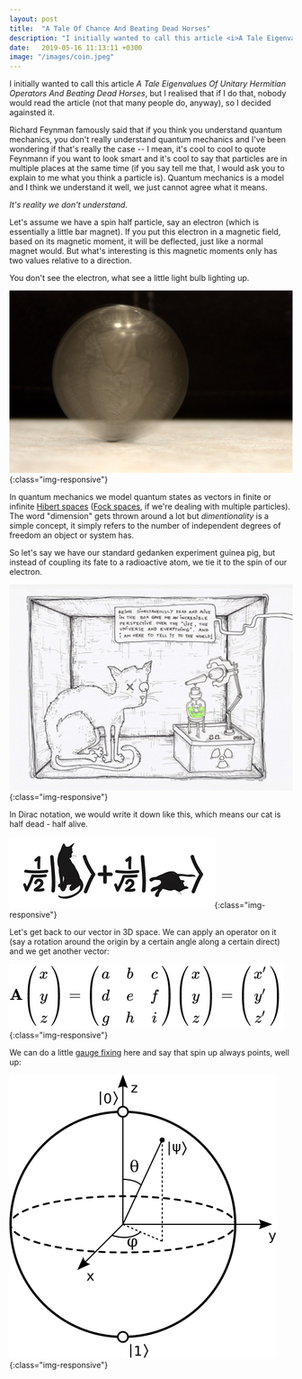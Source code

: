 ```yaml
---
layout: post
title:  "A Tale Of Chance And Beating Dead Horses"
description: "I initially wanted to call this article <i>A Tale Eigenvalues Of Unitary Hermitian Operators And Beating Dead Horses</i>, but I realised that if I do that, nobody would read the article (not that many people do, anyway), so I decided againsted it."
date:   2019-05-16 11:13:11 +0300
image: "/images/coin.jpeg"
---
```

I initially wanted to call this article *A Tale Eigenvalues Of Unitary Hermitian Operators And Beating Dead Horses*, but I realised that if I do that, nobody would read the article (not that many people do, anyway), so I decided againsted it. 

Richard Feynman famously said that if you think you understand quantum mechanics, you don't really understand quantum mechanics and I've been wondering if that's really the case -- I mean, it's cool to cool to quote Feynmann if you want to look smart and it's cool to say that particles are in multiple places at the same  time (if you say tell me that, I would ask you to explain to me what you think a particle is). Quantum mechanics is a model and I think we understand it well, we just cannot agree what it means.

*It's reality we don't understand.*

Let's assume we have a spin half particle, say an electron (which is essentially a little bar magnet). If you put this electron in a magnetic field, based on its magnetic moment, it will be deflected, just like a normal magnet would. But what's interesting is this magnetic moments only has two values relative to a direction.

You don't see the electron, what see a little light bulb lighting up.

![einstein](/images/coin.jpeg){:class="img-responsive"}

In quantum mechanics we model quantum states as vectors in finite or infinite [Hibert spaces](https://en.wikipedia.org/wiki/Hilbert_space) ([Fock spaces](), if we're dealing with multiple particles). The word "dimension" gets thrown around a lot but *dimentionality* is a simple concept, it simply refers to the number of independent degrees of freedom an object or system has.

So let's say we have our standard gedanken experiment guinea pig, but instead of coupling its fate to a radioactive atom, we tie it to the spin of our electron.

![einstein](/images/cat.jpg){:class="img-responsive"}

In Dirac notation, we would write it down like this, which means our cat is half dead - half alive.

![einstein](/images/cat-dirac.jpg){:class="img-responsive"}

Let's get back to our vector in 3D space. We can apply an operator on it (say a rotation around the origin by a certain angle along a certain direct) and we get another vector:

![einstein](/images/operator.svg){:class="img-responsive"}

We can do a little [gauge fixing](https://en.wikipedia.org/wiki/Gauge_fixing) here and say that spin up always points, well up:

![einstein](/images/bloch.svg){:class="img-responsive"}


